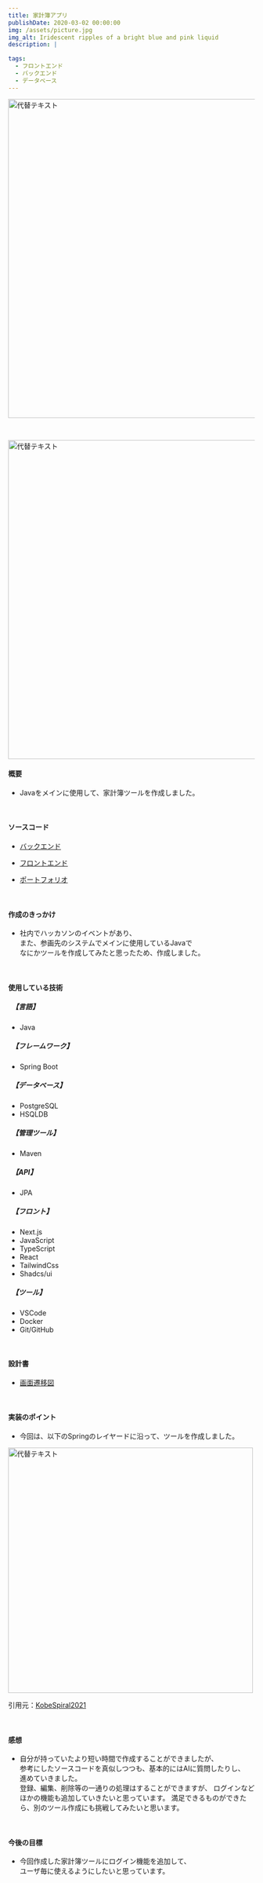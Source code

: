 ```yaml
---
title: 家計簿アプリ
publishDate: 2020-03-02 00:00:00
img: /assets/picture.jpg
img_alt: Iridescent ripples of a bright blue and pink liquid
description: |

tags:
  - フロントエンド
  - バックエンド
  - データベース
---
```


<img src="/assets/picture3.png" alt="代替テキスト" title="タイトル" width="650">

&nbsp;

<img src="/assets/picture4.png" alt="代替テキスト" title="タイトル" width="650">

#### 概要
- Javaをメインに使用して、家計簿ツールを作成しました。

&nbsp;

#### ソースコード
- [バックエンド](https://github.com/tokonatu55/kakeibo-tool)

- [フロントエンド](https://github.com/tokonatu55/kakeibo-front)

- [ポートフォリオ](https://github.com/tokonatu55/tori-portfolio)

&nbsp;

#### 作成のきっかけ
- 社内でハッカソンのイベントがあり、  
また、参画先のシステムでメインに使用しているJavaで  
なにかツールを作成してみたと思ったため、作成しました。

&nbsp;

#### 使用している技術
##### 　【言語】
* Java

##### 　【フレームワーク】
- Spring Boot

##### 　【データベース】
- PostgreSQL
- HSQLDB

##### 　【管理ツール】
- Maven

##### 　【API】
- JPA

##### 　【フロント】
- Next.js
- JavaScript
- TypeScript
- React
- TailwindCss
- Shadcs/ui

##### 　【ツール】
- VSCode
- Docker
- Git/GitHub

&nbsp;

#### 設計書
- [画面遷移図](https://github.com/tokonatu55/kakeibo-tool/blob/main/docs/%E7%94%BB%E9%9D%A2%E9%81%B7%E7%A7%BB%E5%9B%B3.md)

&nbsp;

#### 実装のポイント
- 今回は、以下のSpringのレイヤードに沿って、ツールを作成しました。  

<img src="/assets/picture2.png" alt="代替テキスト" title="タイトル" width="500">

引用元：[KobeSpiral2021](https://cs27.org/wiki/kobespiral2021/?SpringBoot/%E5%90%84%E3%83%AC%E3%82%A4%E3%83%A4%E3%81%AE%E8%B2%AC%E5%8B%99)

&nbsp;

#### 感想
- 自分が持っていたより短い時間で作成することができましたが、  
参考にしたソースコードを真似しつつも、基本的にはAIに質問したりし、  
進めていきました。  
登録、編集、削除等の一通りの処理はすることができますが、
ログインなどほかの機能も追加していきたいと思っています。
満足できるものができたら、別のツール作成にも挑戦してみたいと思います。


&nbsp;

#### 今後の目標
- 今回作成した家計簿ツールにログイン機能を追加して、  
ユーザ毎に使えるようにしたいと思っています。
